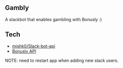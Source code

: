 Gambly
---

A slackbot that enables gambling with Bonusly :)


Tech
---

- [mishk0/Slack-bot-api](https://github.com/mishk0/slack-bot-api)
- [Bonusly API](https://bonusly.docs.apiary.io/#)

NOTE: need to restart app when adding new slack users.
